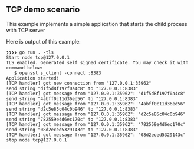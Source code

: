 ## TCP demo scenario ##

This example implements a simple application that starts the child process with TCP server

Here is output of this example:
```
❯❯❯❯ go run . -tls
Start node tcp@127.0.0.1
TLS enabled. Generated self signed certificate. You may check it with command below:
   $ openssl s_client -connect :8383
Application started!
[TCP handler] got new connection from "127.0.0.1:35962"
send string "d1f5d8f197f0a4c8" to "127.0.0.1:8383"
[TCP handler] got message from "127.0.0.1:35962": "d1f5d8f197f0a4c8"
send string "4abff0c11d36ed56" to "127.0.0.1:8383"
[TCP handler] got message from "127.0.0.1:35962": "4abff0c11d36ed56"
send string "d2c5e85c04c0b946" to "127.0.0.1:8383"
[TCP handler] got message from "127.0.0.1:35962": "d2c5e85c04c0b946"
send string "782559e4d6ec170c" to "127.0.0.1:8383"
[TCP handler] got message from "127.0.0.1:35962": "782559e4d6ec170c"
send string "08d2eced5329143c" to "127.0.0.1:8383"
[TCP handler] got message from "127.0.0.1:35962": "08d2eced5329143c"
stop node tcp@127.0.0.1
```
